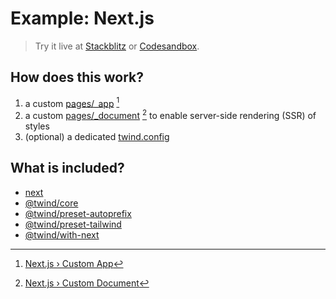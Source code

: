 # Example: Next.js

> Try it live at [Stackblitz](https://stackblitz.com/fork/github/tw-in-js/twind/tree/main/examples/with-next) or [Codesandbox](https://githubbox.com/tw-in-js/twind/tree/main/examples/with-next).

## How does this work?

1. a custom [pages/\_app](./pages/_app.js) [^1]
2. a custom [pages/\_document](./pages/_document.js) [^2] to enable server-side rendering (SSR) of styles
3. (optional) a dedicated [twind.config](./twind.config.js)

## What is included?

- [next](https://www.npmjs.com/package/next)
- [@twind/core](https://github.com/tw-in-js/twind/tree/main/packages/core)
- [@twind/preset-autoprefix](https://github.com/tw-in-js/twind/tree/main/packages/preset-autoprefix)
- [@twind/preset-tailwind](https://github.com/tw-in-js/twind/tree/main/packages/preset-tailwind)
- [@twind/with-next](https://github.com/tw-in-js/twind/tree/main/packages/with-next)

[^1]: [Next.js › Custom App](https://nextjs.org/docs/advanced-features/custom-app)
[^2]: [Next.js › Custom Document](https://nextjs.org/docs/advanced-features/custom-document)

